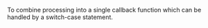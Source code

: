 To combine processing into a single callback function which can be handled by a switch-case statement.
